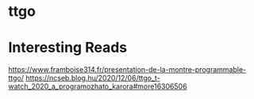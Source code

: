 # ttgo

# Interesting Reads
https://www.framboise314.fr/presentation-de-la-montre-programmable-ttgo/
https://ncseb.blog.hu/2020/12/06/ttgo_t-watch_2020_a_programozhato_karora#more16306506
